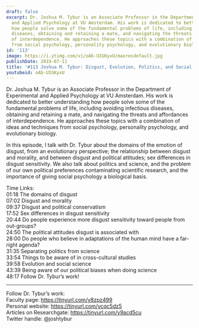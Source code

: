 ```yaml
---
draft: false
excerpt: Dr. Joshua M. Tybur is an Associate Professor in the Department of Experimental
  and Applied Psychology at VU Amsterdam. His work is dedicated to better understanding
  how people solve some of the fundamental problems of life, including avoiding infectious
  diseases, obtaining and retaining a mate, and navigating the threats and affordances
  of interdependence. He approaches these topics with a combination of ideas and techniques
  from social psychology, personality psychology, and evolutionary biology.
id: '113'
image: https://i.ytimg.com/vi/oAb-UIGKyxU/maxresdefault.jpg
publishDate: 2019-07-11
title: '#113 Joshua M. Tybur: Disgust, Evolution, Politics, and Social Psychology'
youtubeid: oAb-UIGKyxU
---
```

Dr. Joshua M. Tybur is an Associate Professor in the Department of Experimental and Applied Psychology at VU Amsterdam. His work is dedicated to better understanding how people solve some of the fundamental problems of life, including avoiding infectious diseases, obtaining and retaining a mate, and navigating the threats and affordances of interdependence. He approaches these topics with a combination of ideas and techniques from social psychology, personality psychology, and evolutionary biology.

In this episode, I talk with Dr. Tybur about the domains of the emotion of disgust, from an evolutionary perspective; the relationship between disgust and morality, and between disgust and political attitudes; sex differences in disgust sensitivity. We also talk about politics and science, and the problem of our own political preferences contaminating scientific research, and the importance of giving social psychology a biological basis.  

Time Links:  
01:18  The domains of disgust  
07:02  Disgust and morality                    
09:37  Disgust and political conservatism                
17:52  Sex differences in disgust sensitivity           
20:44  Do people experience more disgust sensitivity toward people from out-groups?             
24:50  The political attitudes disgust is associated with  
28:00  Do people who believe in adaptations of the human mind have a far-right agenda?  
31:35  Separating politics from science  
33:54  Things to be aware of in cross-cultural studies  
39:58  Evolution and social science      
43:39  Being aware of our political biases when doing science  
48:17  Follow Dr. Tybur’s work!    

---

Follow Dr. Tybur’s work:  
Faculty page: https://tinyurl.com/y8zpz499  
Personal website: https://tinyurl.com/ycqc5dz5  
Articles on Researchgate: https://tinyurl.com/y9acd5cu  
Twitter handle: @joshtybur
